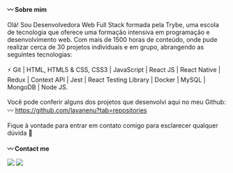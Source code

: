 <strong>:wavy_dash: Sobre mim</strong>
<br><br>
Olá! Sou Desenvolvedora Web Full Stack formada pela Trybe, uma escola de tecnologia que oferece uma formação intensiva em programação e desenvolvimento web. Com mais de 1500 horas de conteúdo, onde pude realizar cerca de 30 projetos individuais e em grupo, abrangendo as seguintes tecnologias:
<br><br>
⚡️ Git | HTML, HTML5 & CSS, CSS3 | JavaScript | React JS | React Native | Redux | Context API | Jest | React Testing Library | Docker | MySQL | MongoDB | Node JS.
<br><br>
Você pode conferir alguns dos projetos que desenvolvi aqui no meu Github:
<br>
〰️ https://github.com/layanenu?tab=repositories
<br><br>
Fique à vontade para entrar em contato comigo para esclarecer qualquer dúvida 🤝
<br><br>
<strong>:wavy_dash: Contact me</strong>
  <div>  
  <a href = "layanenu@gmail.com"><img src="https://img.shields.io/badge/-Gmail-%23333?style=for-the-badge&logo=gmail&logoColor=white" target="_blank"></a>
  <a href="https://www.linkedin.com/in/layanenu/" target="_blank"><img src="https://img.shields.io/badge/-LinkedIn-%230077B5?style=for-the-badge&logo=linkedin&logoColor=white" target="_blank"></a> 
</div>
